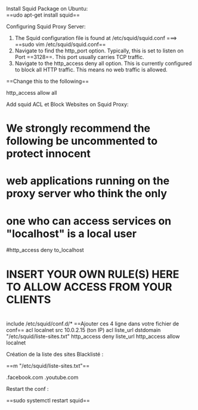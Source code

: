 Install Squid Package on Ubuntu:   
==udo apt-get install squid==

Configuring Squid Proxy Server:
1. The Squid configuration file is found at /etc/squid/squid.conf  ===> ==sudo vim /etc/squid/squid.conf==
2. Navigate to find the http_port option. Typically, this is set to listen on Port ==3128==. This port usually carries TCP traffic.
3. Navigate to the http_access deny all option. This is currently configured to block all HTTP traffic. This means no web traffic is allowed.

==Change this to the following==

http_access allow all


Add squid ACL et Block Websites on Squid Proxy:

# We strongly recommend the following be uncommented to protect innocent
# web applications running on the proxy server who think the only
# one who can access services on "localhost" is a local user
#http_access deny to_localhost

#
# INSERT YOUR OWN RULE(S) HERE TO ALLOW ACCESS FROM YOUR CLIENTS
#
include /etc/squid/conf.d/*
==Ajouter ces 4 ligne dans votre fichier de conf==
acl localnet src 10.0.2.15 (ton IP)
acl liste_url dstdomain "/etc/squid/liste-sites.txt"
http_access deny liste_url
http_access allow localnet

Création de la liste des sites Blacklisté : 

 ==m "/etc/squid/liste-sites.txt"== 

.facebook.com
.youtube.com



Restart the conf : 

==sudo systemctl restart squid==




